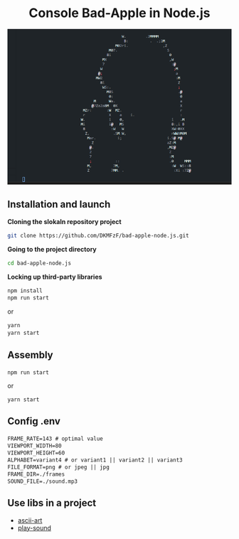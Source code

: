 <h1 align="center">Console Bad-Apple in Node.js</h1>

<div align="center">
  <img src="./screen/app_sreen.png" alt="app screen">
</div>

## Installation and launch
**Cloning the slokaln repository project**
```Bash
git clone https://github.com/DKMFzF/bad-apple-node.js.git
```

**Going to the project directory**
```Bash
cd bad-apple-node.js
```

**Locking up third-party libraries**
```Bash
npm install
npm run start
```

or

```Bash
yarn
yarn start
```

## Assembly

```
npm run start
```

or

```
yarn start
```

## Config .env
```
FRAME_RATE=143 # optimal value
VIEWPORT_WIDTH=80
VIEWPORT_HEIGHT=60
ALPHABET=variant4 # or variant1 || variant2 || variant3
FILE_FORMAT=png # or jpeg || jpg
FRAME_DIR=./frames
SOUND_FILE=./sound.mp3
```

## Use libs in a project

- [ascii-art](https://www.npmjs.com/package/ascii-art)
- [play-sound](https://www.npmjs.com/package/play-sound)